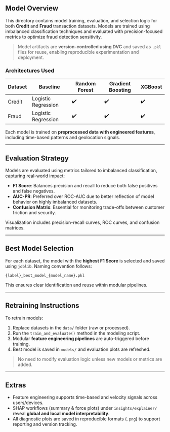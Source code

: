 ## Model Overview
This directory contains model training, evaluation, and selection logic for both **Credit** and **Fraud** transaction datasets. Models are trained using imbalanced classification techniques and evaluated with precision-focused metrics to optimize fraud detection sensitivity.

> Model artifacts are **version-controlled using DVC** and saved as `.pkl` files for reuse, enabling reproducible experimentation and deployment.

### Architectures Used
| Dataset | Baseline            | Random Forest   | Gradient Boosting  | XGBoost |
|---------|---------------------|-----------------|--------------------|---------|
| Credit  | Logistic Regression | ✔️              | ✔️                | ✔️      |
| Fraud   | Logistic Regression | ✔️              | ✔️                | ✔️      |

Each model is trained on **preprocessed data with engineered features**, including time-based patterns and geolocation signals.

---
## Evaluation Strategy
Models are evaluated using metrics tailored to imbalanced classification, capturing real-world impact:

- **F1 Score**: Balances precision and recall to reduce both false positives and false negatives.
- **AUC-PR**: Preferred over ROC-AUC due to better reflection of model behavior on highly imbalanced datasets.
- **Confusion Matrix**: Essential for monitoring trade-offs between customer friction and security.

Visualization includes precision-recall curves, ROC curves, and confusion matrices.

---
## Best Model Selection
For each dataset, the model with the **highest F1 Score** is selected and saved using `joblib`. Naming convention follows:

```
{label}_best_model_{model_name}.pkl
```

This ensures clear identification and reuse within modular pipelines.

---
## Retraining Instructions
To retrain models:

1. Replace datasets in the `data/` folder (raw or processed).
2. Run the `train_and_evaluate()` method in the modeling script.
3. Modular **feature engineering pipelines** are auto-triggered before training.
4. Best model is saved in `models/` and evaluation plots are refreshed.

> No need to modify evaluation logic unless new models or metrics are added.

---
## Extras
- Feature engineering supports time-based and velocity signals across users/devices.
- SHAP workflows (summary & force plots) under `insights/explainer/` reveal **global and local model interpretability**.
- All diagnostic plots are saved in reproducible formats (`.png`) to support reporting and version tracking.